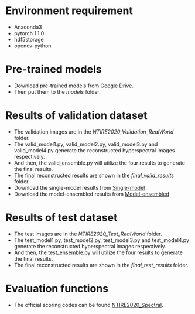 # Environment requirement
- Anaconda3 
- pytorch 1.1.0 
- hdf5storage 
- opencv-python 

# Pre-trained models
- Download pre-trained models from [Google Drive](https://drive.google.com/drive/folders/1cn3q33tTgPaaAlYiGQ20fycxgo9m_F4s?usp=sharing).
- Then put them to the *models* folder.

# Results of validation dataset
- The validation images are in the *NTIRE2020_Validation_RealWorld* folder.
- The valid_model1.py, valid_model2.py, valid_model3.py and valid_model4.py generate the reconstructed hyperspectral images respectively.
- And then, the valid_ensemble.py will utilize the four results to generate the final results.
- The final reconstructed results are shown in the *final_valid_results* folder.
- Download the single-model results from [Single-model](https://drive.google.com/drive/folders/1mZeW3YIgOd_TID9GuW22G6DOBpR25QaT?usp=sharing)
- Download the model-ensembled results from [Model-ensembled](https://drive.google.com/drive/folders/1fJnuxSmf_SaaPYtZmrrBhSY4vH45xBbZ?usp=sharing)

# Results of test dataset
- The test images are in the *NTIRE2020_Test_RealWorld* folder.
- The test_model1.py, test_model2.py, test_model3.py and test_model4.py generate the reconstructed hyperspectral images respectively.
- And then, the test_ensemble.py will utilize the four results to generate the final results.
- The final reconstructed results are shown in the *final_test_results* folder.

# Evaluation functions
- The official scoring codes can be found [NTIRE2020_Spectral](https://github.com/boazarad/NTIRE2020_spectral).
